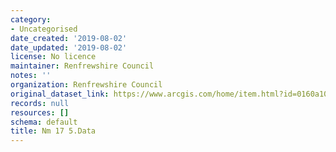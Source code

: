 ```yaml
---
category:
- Uncategorised
date_created: '2019-08-02'
date_updated: '2019-08-02'
license: No licence
maintainer: Renfrewshire Council
notes: ''
organization: Renfrewshire Council
original_dataset_link: https://www.arcgis.com/home/item.html?id=0160a10b8604479a89a364f2a135e5fd
records: null
resources: []
schema: default
title: Nm 17 5.Data
---
```


